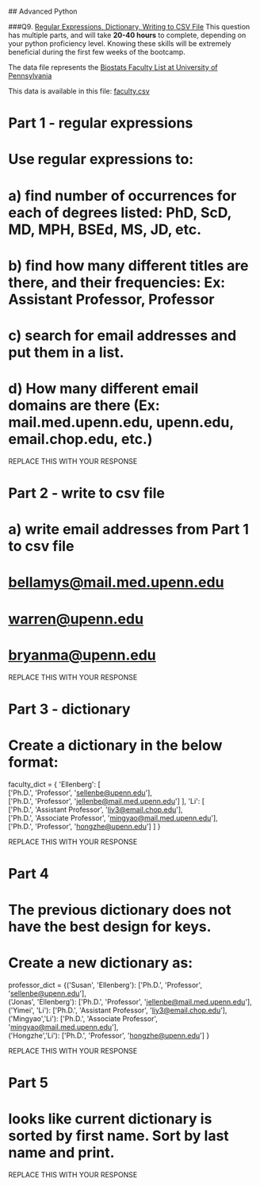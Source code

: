 <br />
## Advanced Python    

###Q9. [Regular Expressions, Dictionary, Writing to CSV File](q9_python/q9_advanced.py)
This question has multiple parts, and will take **20-40 hours** to complete, depending on your python proficiency level.  Knowing these skills will be extremely beneficial during the first few weeks of the bootcamp.

The data file represents the [Biostats Faculty List at University of Pennsylvania](http://www.med.upenn.edu/cceb/biostat/faculty.shtml)

This data is available in this file:  [faculty.csv]((q9_python/faculty.csv))
 

# Part 1 - regular expressions

# Use regular expressions to:
# a) find number of occurrences for each of degrees listed:  PhD, ScD, MD, MPH, BSEd, MS, JD, etc.
# b) find how many different titles are there, and their frequencies:  Ex:  Assistant Professor, Professor
# c) search for email addresses and put them in a list.    
# d) How many different email domains are there (Ex:  mail.med.upenn.edu, upenn.edu, email.chop.edu, etc.)

  REPLACE THIS WITH YOUR RESPONSE

# Part 2 - write to csv file
# a)  write email addresses from Part 1 to csv file

# bellamys@mail.med.upenn.edu
# warren@upenn.edu
# bryanma@upenn.edu

  REPLACE THIS WITH YOUR RESPONSE

# Part 3 - dictionary

# Create a dictionary in the below format:

faculty_dict = { 'Ellenberg': [\
              ['Ph.D.', 'Professor', 'sellenbe@upenn.edu'],\
              ['Ph.D.', 'Professor', 'jellenbe@mail.med.upenn.edu']
                            ],
              'Li': [\
              ['Ph.D.', 'Assistant Professor', 'liy3@email.chop.edu'],\
              ['Ph.D.', 'Associate Professor', 'mingyao@mail.med.upenn.edu'],\
              ['Ph.D.', 'Professor', 'hongzhe@upenn.edu']
                            ]
            }

  REPLACE THIS WITH YOUR RESPONSE

# Part 4

# The previous dictionary does not have the best design for keys.  
# Create a new dictionary as:

professor_dict = {('Susan', 'Ellenberg'): ['Ph.D.', 'Professor', 'sellenbe@upenn.edu'],\
                ('Jonas', 'Ellenberg'): ['Ph.D.', 'Professor', 'jellenbe@mail.med.upenn.edu'],\
                ('Yimei', 'Li'): ['Ph.D.', 'Assistant Professor', 'liy3@email.chop.edu'],\
                ('Mingyao','Li'): ['Ph.D.', 'Associate Professor', 'mingyao@mail.med.upenn.edu'],\
                ('Hongzhe','Li'): ['Ph.D.', 'Professor', 'hongzhe@upenn.edu']
            }

  REPLACE THIS WITH YOUR RESPONSE

# Part 5
# looks like current dictionary is sorted by first name.  Sort by last name and print.

  REPLACE THIS WITH YOUR RESPONSE
